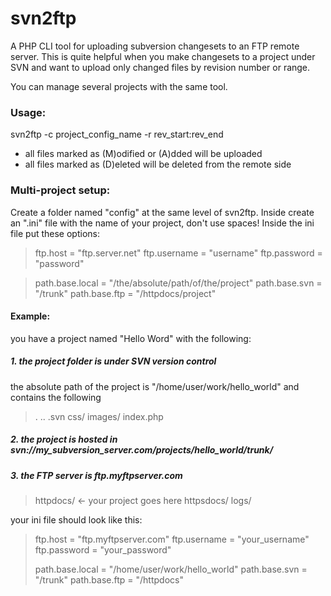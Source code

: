 # svn2ftp

A PHP CLI tool for uploading subversion changesets to an FTP remote server. This is quite helpful when you make changesets to a project under SVN and want to upload only changed files by revision number or range.

You can manage several projects with the same tool.


### Usage: 

svn2ftp -c project_config_name -r rev_start:rev_end

- all files marked as (M)odified or (A)dded will be uploaded
- all files marked as (D)eleted will be deleted from the remote side


### Multi-project setup:

Create a folder named "config" at the same level of svn2ftp. Inside create an ".ini" file with the name of your project, don't use spaces! Inside the ini file put these options:

> ftp.host = "ftp.server.net"
> ftp.username = "username"
> ftp.password = "password"

> path.base.local = "/the/absolute/path/of/the/project"
> path.base.svn = "/trunk"
> path.base.ftp = "/httpdocs/project"

#### Example:

you have a project named "Hello Word" with the following:

##### 1. the project folder is under SVN version control

the absolute path of the project is "/home/user/work/hello_world" and contains the following

> .
> ..
> .svn
> css/
> images/
> index.php


##### 2. the project is hosted in svn://my_subversion_server.com/projects/hello_world/trunk/

##### 3. the FTP server is ftp.myftpserver.com

> httpdocs/ <- your project goes here
> httpsdocs/
> logs/


your ini file should look like this:

> ftp.host = "ftp.myftpserver.com"
> ftp.username = "your_username"
> ftp.password = "your_password"
> 
> path.base.local = "/home/user/work/hello_world"
> path.base.svn = "/trunk"
> path.base.ftp = "/httpdocs"

